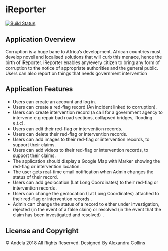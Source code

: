 # iReporter

[![Build Status](https://travis-ci.com/Andraquin/iReporter.svg?branch=develop)](https://travis-ci.com/Andraquin/iReporter)

## Application Overview
Corruption is a huge bane to Africa’s development. African countries must develop novel and
localised solutions that will curb this menace, hence the birth of iReporter. iReporter enables
any/every citizen to bring any form of corruption to the notice of appropriate authorities and the
general public. Users can also report on things that needs government intervention

## Application Features
- Users can create an account and log in.
- Users can create a red-flag record (An incident linked to corruption).
- Users can create intervention record (a call for a government agency to intervene e.g
  repair bad road sections, collapsed bridges, flooding e.t.c).
- Users can edit their red-flag or intervention records.
- Users can delete their red-flag or intervention records.
- Users can add images to their red-flag or intervention records, to support their claims.
- Users can add videos to their red-flag or intervention records, to support their claims.
- The application should display a Google Map with Marker showing the red-flag or
  intervention location.
- The user gets real-time email notification when Admin changes the status of their record.
- Users can add geolocation (Lat Long Coordinates) to their red-flag or intervention
   records .
- Users can change the geolocation (Lat Long Coordinates) attached to their red-flag or
  intervention records .
- Admin can change the status of a record to either under investigation, rejected (in the
  event of a false claim) or resolved (in the event that the claim has been investigated and
  resolved) .

## License and Copyright
&copy; Andela 2018 All Rights Reserved.
Designed By Alexandra Collins
